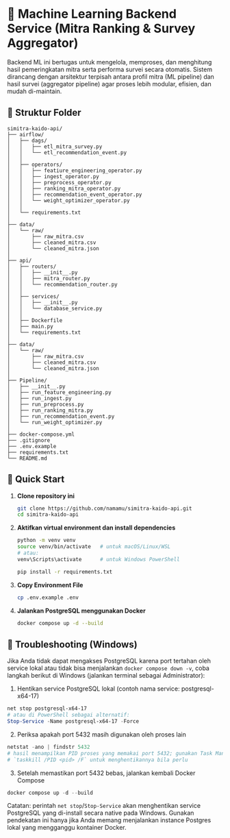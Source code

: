 # 🧠 Machine Learning Backend Service (Mitra Ranking & Survey Aggregator)

Backend ML ini bertugas untuk mengelola, memproses, dan menghitung hasil pemeringkatan mitra serta performa survei secara otomatis.
Sistem dirancang dengan arsitektur terpisah antara profil mitra (ML pipeline) dan hasil survei (aggregator pipeline) agar proses lebih modular, efisien, dan mudah di-maintain.

## 🧱 Struktur Folder

    simitra-kaido-api/
    ├── airflow/
    │   ├── dags/
    │   │   ├── etl_mitra_survey.py
    │   │   └── etl_recommendation_event.py
    │   │
    │   ├── operators/
    │   │   ├── featiure_engineering_operator.py
    │   │   ├── ingest_operator.py
    │   │   ├── preprocess_operator.py
    │   │   ├── ranking_mitra_operator.py
    │   │   ├── recommendation_event_operator.py
    │   │   └── weight_optimizer_operator.py
    │   │
    │   └── requirements.txt
    │
    ├── data/
    │   └── raw/
    │       ├── raw_mitra.csv
    │       ├── cleaned_mitra.csv
    │       └── cleaned_mitra.json
    │
    ├── api/
    │   ├── routers/
    │   │   ├── __init__.py
    │   │   ├── mitra_router.py
    │   │   └── recommendation_router.py
    │   │
    │   ├── services/
    │   │   ├── __init__.py
    │   │   └── database_service.py
    │   │
    │   ├── Dockerfile
    │   ├── main.py
    │   └── requirements.txt
    │
    ├── data/
    │   └── raw/
    │       ├── raw_mitra.csv
    │       ├── cleaned_mitra.csv
    │       └── cleaned_mitra.json
    │
    ├── Pipeline/
    │   ├── __init__.py
    │   ├── run_feature_engineering.py
    │   ├── run_ingest.py
    │   ├── run_preprocess.py
    │   ├── run_ranking_mitra.py
    │   ├── run_recommendation_event.py
    │   └── run_weight_optimizer.py
    │
    ├── docker-compose.yml
    ├── .gitignore
    ├── .env.example
    ├── requirements.txt
    └── README.md

## 🚀 Quick Start

1. **Clone repository ini**
   ```bash
   git clone https://github.com/namamu/simitra-kaido-api.git
   cd simitra-kaido-api
   ```
2. **Aktifkan virtual environment dan install dependencies**

   ```bash
   python -m venv venv
   source venv/bin/activate   # untuk macOS/Linux/WSL
   # atau:
   venv\Scripts\activate      # untuk Windows PowerShell

   pip install -r requirements.txt
   ```

3. **Copy Environment File**
   ```bash
   cp .env.example .env
   ```
4. **Jalankan PostgreSQL menggunakan Docker**
   ```bash
   docker compose up -d --build
   ```

## 🔧 Troubleshooting (Windows)

Jika Anda tidak dapat mengakses PostgreSQL karena port tertahan oleh service lokal atau tidak bisa menjalankan `docker compose down -v`, coba langkah berikut di Windows (jalankan terminal sebagai Administrator):

1. Hentikan service PostgreSQL lokal (contoh nama service: postgresql-x64-17)

```powershell
net stop postgresql-x64-17
# atau di PowerShell sebagai alternatif:
Stop-Service -Name postgresql-x64-17 -Force
```

2. Periksa apakah port 5432 masih digunakan oleh proses lain

```powershell
netstat -ano | findstr 5432
# hasil menampilkan PID proses yang memakai port 5432; gunakan Task Manager atau
# `taskkill /PID <pid> /F` untuk menghentikannya bila perlu
```

3. Setelah memastikan port 5432 bebas, jalankan kembali Docker Compose

```powershell
docker compose up -d --build
```

Catatan: perintah `net stop`/`Stop-Service` akan menghentikan service PostgreSQL yang di-install secara native pada Windows. Gunakan pendekatan ini hanya jika Anda memang menjalankan instance Postgres lokal yang mengganggu kontainer Docker.
